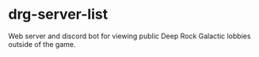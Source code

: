 # drg-server-list

Web server and discord bot for viewing public Deep Rock Galactic lobbies outside of the game.

